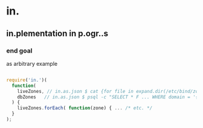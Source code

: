 # in.

## in.plementation in p.ogr..s

### end goal

as arbitrary example

```javascript

require('in.')(
  function(
    liveZones, // in.as.json $ cat {for file in expand.dir(/etc/bind/zones/db.*)} | zone2json
    dbZones   // in.as.json $ psql -c "SELECT * F ... WHERE domain = '{for .domain in expand(liveZones)}' | psql2json"
  ) {
    liveZones.forEach( function(zone) { ... /* etc. */
  }
);

```
